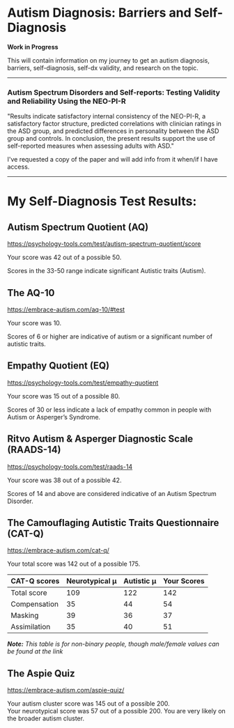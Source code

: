 # Autism Diagnosis: Barriers and Self-Diagnosis

**Work in Progress**

This will contain information on my journey to get an autism diagnosis, barriers, self-diagnosis, self-dx validity, and research on the topic.

---

### Autism Spectrum Disorders and Self-reports: Testing Validity and Reliability Using the NEO-PI-R

"Results indicate satisfactory internal consistency of the NEO-PI-R, a satisfactory factor structure, predicted correlations with clinician ratings in the ASD group, and predicted differences in personality between the ASD group and controls. In conclusion, the present results support the use of self-reported measures when assessing adults with ASD."

I've requested a copy of the paper and will add info from it when/if I have access.

---

# My Self-Diagnosis Test Results:

## Autism Spectrum Quotient (AQ)
https://psychology-tools.com/test/autism-spectrum-quotient/score

Your score was 42 out of a possible 50.

Scores in the 33-50 range indicate significant Autistic traits (Autism).

## The AQ-10
https://embrace-autism.com/aq-10/#test

Your score was 10.

Scores of 6 or higher are indicative of autism or a significant number of autistic traits.

## Empathy Quotient (EQ)
https://psychology-tools.com/test/empathy-quotient

Your score was 15 out of a possible 80.

Scores of 30 or less indicate a lack of empathy common in people with Autism or Asperger’s Syndrome.

## Ritvo Autism & Asperger Diagnostic Scale (RAADS-14)
https://psychology-tools.com/test/raads-14

Your score was 38 out of a possible 42.

Scores of 14 and above are considered indicative of an Autism Spectrum Disorder.

## The Camouflaging Autistic Traits Questionnaire (CAT-Q)
https://embrace-autism.com/cat-q/

Your total score was 142 out of a possible 175.

| CAT-Q scores   | Neurotypical μ | Autistic μ | Your Scores |
|----------------|----------------|------------|-------------|
| Total score    | 109            | 122        | 142         |
| Compensation   | 35             | 44         | 54          |
| Masking        | 39             | 36         | 37          |
| Assimilation   | 35             | 40         | 51          |

***Note:*** *This table is for non-binary people, though male/female values can be found at the link*

## The Aspie Quiz
https://embrace-autism.com/aspie-quiz/

Your autism cluster score was 145 out of a possible 200.  
Your neurotypical score was 57 out of a possible 200.
You are very likely on the broader autism cluster.
